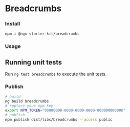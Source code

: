 # Breadcrumbs


### Install

```bash
npm i @ngx-starter-kit/breadcrumbs
```

### Usage

## Running unit tests

Run `ng test breadcrumbs` to execute the unit tests.

### Publish
```bash
# build
ng build breadcrumbs
# replace your npm key
export NPM_TOKEN="00000000-0000-0000-0000-000000000000"
# publish
npm publish dist/libs/breadcrumbs --access public
```

